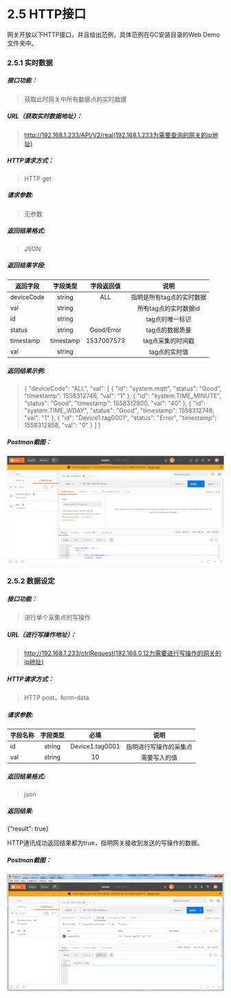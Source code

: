 # 2.5 HTTP接口

网关开放以下HTTP接口，并且给出范例，具体范例在GC安装目录的Web Demo文件夹中。



### 2.5.1 实时数据

##### 接口功能：

> 获取此时网关中所有数据点的实时数据

##### URL（获取实时数据地址）：

> http://192.168.1.233/API/V2/real(192.168.1.233为需要查询的网关的ip地址)

##### HTTP请求方式：

> HTTP get

##### 请求参数:

> 无参数

##### 返回结果格式:

> JSON

##### 返回结果字段:

| 返回字段   | 字段类型  | 字段返回值 |           说明            |
| ---------- | :-------: | :--------: | :-----------------------: |
| deviceCode |  string   |    ALL     | 指明是所有tag点的实时数据 |
| val        |  string   |            |   所有tag点的实时数据id   |
| id         |  string   |            |      tag点的唯一标识      |
| status     |  string   | Good/Error |      tag点的数据质量      |
| timestamp  | timestamp | 1537007573 |     tag点采集的时间戳     |
| val        |  string   |            |       tag点的实时值       |

##### 返回结果示例:

> {
> "deviceCode": "ALL",
> "val": [
>    {
>        "id": "system.mqtt",
>        "status": "Good",
>        "timestamp": 1558312746,
>        "val": "1"
>    },
>    {
>        "id": "system.TIME_MINUTE",
>        "status": "Good",
>        "timestamp": 1558312800,
>        "val": "40"
>    },
>    {
>        "id": "system.TIME_WDAY",
>        "status": "Good",
>        "timestamp": 1558312748,
>        "val": "1"
>    },
>    {
>        "id": "Device1.tag0001",
>        "status": "Error",
>        "timestamp": 1558312858,
>        "val": "0"
>    }
> ]
> }

##### Postman截图：

![real](assets/real.png)



### 2.5.2 数据设定

##### 接口功能：

> 进行单个采集点的写操作

##### URL（进行写操作地址）：

> http://192.168.1.233/ctrlRequest(192.168.0.12为需要进行写操作的网关的ip地址)

##### HTTP请求方式：

> HTTP post，form-data

##### 请求参数:

| 字段名称 | 字段类型 |      必填       |          说明          |
| -------- | :------: | :-------------: | :--------------------: |
| id       |  string  | Device1.tag0001 | 指明进行写操作的采集点 |
| val      |  string  |       10        |      需要写入的值      |

##### 返回结果格式:

> json

##### 返回结果:

{"result": true}

HTTP通讯成功返回结果都为true，指明网关接收到发送的写操作的数据。



##### Postman截图：

![write](assets/write.png)



